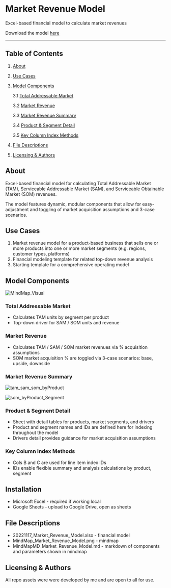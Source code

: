 # Market Revenue Model

Excel-based financial model to calculate market revenues

Download the model [here](https://github.com/rovertm/market_revenue_model/raw/main/20221117_Market_Revenue_Model.xlsx)

***

## Table of Contents

1. [About](#about)
2. [Use Cases](#use_cases)
3. [Model Components](#components)
    
    3.1 [Total Addressable Market](#tam)
    
    3.2 [Market Revenue](#marketrev)
    
    3.3 [Market Revenue Summary](#summary)
    
    3.4 [Product & Segment Detail](#detail)
    
    3.5 [Key Column Index Methods](#indexing)

4. [File Descriptions](#files)
5. [Licensing & Authors](#licensing)

## About <a name="about"></a>

Excel-based financial model for calculating Total Addressable Market (TAM), Serviceable Addressable Market (SAM), and Serviceable Obtainable Market (SOM) revenues.

The model features dynamic, modular components that allow for easy-adjustment and toggling of market acquisition assumptions and 3-case scenarios.

## Use Cases <a name="use_cases"></a>

1. Market revenue model for a product-based business that sells one or more products into one or more market segments (e.g. regions, customer types, platforms)
2. Financial modeling template for related top-down revenue analysis
3. Starting template for a comprehensive operating model

## Model Components <a name="components"></a>

![MindMap_Visual](https://user-images.githubusercontent.com/13673329/202608914-b000bcb3-9b9f-4254-81b8-44695b23b06b.png)

### Total Addressable Market <a name="tam"></a>

* Calculates TAM units by segment per product 
* Top-down driver for SAM / SOM units and revenue 

### Market Revenue <a name="marketrev"></a>

* Calculates TAM / SAM / SOM market revenues via % acquisition assumptions
* SOM market acquisition % are toggled via 3-case scenarios: base, upside, downside

### Market Revenue Summary <a name="summary"></a>

![tam_sam_som_byProduct](https://user-images.githubusercontent.com/13673329/202609831-d2441f0e-3bb0-45cc-8f17-19df2c9aae81.png)

![som_byProduct_Segment](https://user-images.githubusercontent.com/13673329/202609752-a2f37dec-62c4-4761-91a4-90d0cb190b79.png)

### Product & Segment Detail <a name="detail"></a>

* Sheet with detail tables for products, market segments, and drivers
* Product and segment names and IDs are defined here for indexing throughout the model
* Drivers detail provides guidance for market acquisition assumptions 

### Key Column Index Methods <a name="indexing"></a>

* Cols B and C are used for line item index IDs
* IDs enable flexible summary and analysis calculations by product, segment

## Installation <a name="installation"></a>

* Microsoft Excel - required if working local
* Google Sheets - upload to Google Drive, open as sheets

## File Descriptions <a name="files"></a>

* 20221117_Market_Revenue_Model.xlsx - financial model
* MindMap_Market_Revenue_Model.png - mindmap 
* MindMapMD_Market_Revenue_Model.md - markdown of components and parameters shown in mindmap

## Licensing & Authors <a name="licensing"></a>

All repo assets were were developed by me and are open to all for use.

